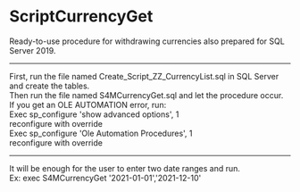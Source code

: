 # ScriptCurrencyGet

Ready-to-use procedure for withdrawing currencies also prepared for SQL Server 2019.
<hr>
First, run the file named Create_Script_ZZ_CurrencyList.sql in SQL Server and create the tables.<br>
Then run the file named S4MCurrencyGet.sql and let the procedure occur.<br>
If you get an OLE AUTOMATION error, run:<br>
Exec sp_configure 'show advanced options', 1<br>
reconfigure with override<br>
Exec sp_configure 'Ole Automation Procedures', 1<br>
reconfigure with override<br>
<hr>
It will be enough for the user to enter two date ranges and run.<br>
Ex: exec S4MCurrencyGet '2021-01-01','2021-12-10'<br>
